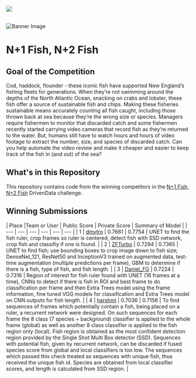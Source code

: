 [<img src='https://community.drivendata.org/uploads/default/optimized/1X/e055d38472b1ae95f54110375180ceb4449c026b_1_690x111.png'>](https://www.drivendata.org/)
<br><br>

![Banner Image](https://s3.amazonaws.com:443/drivendata/comp_images/fish-tile.png)

# N+1 Fish, N+2 Fish
## Goal of the Competition
Cod, haddock, flounder - these iconic fish have supported New England’s fishing fleets for generations. When they’re not swimming around the depths of the North Atlantic Ocean, snacking on crabs and lobster, these fish offer a source of sustainable fish and chips. Making these fisheries sustainable means accurately counting all fish caught, including those thrown back at sea because they’re the wrong size or species. Managers require fishermen to monitor that discarded catch and some fishermen recently started carrying video cameras that record fish as they’re returned to the water. But, humans still have to watch hours and hours of video footage to extract the number, size, and species of discarded catch. Can you help automate the video review and make it cheaper and easier to keep track of the fish in (and out) of the sea?

## What's in this Repository
This repository contains code from the winning competitors in the [N+1 Fish, N+2 Fish](https://www.drivendata.org/competitions/48/identify-fish-challenge/) DrivenData challenge.

## Winning Submissions

| Place |Team or User | Public Score | Private Score | Summary of Model |
| --- | --- | --- | --- | --- | --- |
| 1 | [dmytro](https://www.drivendata.org/users/dmytro/) | 0.7661 | 0.7754 | UNET to find the fish ruler, crop frames so ruler is centered, detect fish with SSD network, crop fish and classifiy if one is found. |
| 2 | [ZFTurbo](https://www.drivendata.org/users/ZFTurbo/) | 0.7294 | 0.7365 | UNET to find fish; use bounding boxes to crop image down to fish size; DenseNet_121, ResNet50 and InceptionV3 trained on augmented data, test-time augmentation (multiple predictions per frame), GBM to determine if there is a fish, type of fish, and fish length.  |
| 3 | [Daniel_FG](https://www.drivendata.org/users/Daniel_FG/) | 0.7224 | 0.7316 | Region of interest for fish ruler found with UNET (16 frames at a time), CNNs to detect if there is fish in ROI and best frame to do classification per frame and then Extra Trees model using the frame information, fine tuned VGG models for classification and Extra Trees model on CNN outputs for fish length.  |
| 4 | [harshml](https://www.drivendata.org/users/harshml/) | 0.7036 | 0.7156 | To find sequences of frames which potentially contain a fish, being placed on a ruler, a recurrent network were designed. On such sequences for each frame the 8 class (7 species + background) classifier is applied to the whole frame (global) as well as another 8 class classifier is applied to the fish region only (local). Fish region is obtained as the most confident detection region provided by the Single Shot Multi Box detector (SSD). Sequences with potential fish, given by recurrent network, can be discarded if fused species score from global and local classifiers is too low. The sequences which passed this check treated as sequences with unique fish, thus received the unique fish id. Species are obtained from local classifier scores, and length is calculated from SSD region. |
